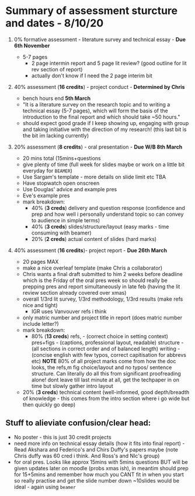 # Summary of assessment sturcture and dates - 8/10/20

1. 0% formative assessment - literature survey and technical essay - **Due 6th November**

   - 5-7 pages
     - 2 page intermin report and 5 page lit review? (good outline for lit rev section of report)
     - actually don't know if I need the 2 page interim bit

2. 40% assessment (**16 credits**) - project conduct - **Determined by Chris**

   - bench hours end **5th March**
   - "It is a literature survey on the research topic and to writing a technical essay (5-7 pages), which will form the basis of the introduction to the final report and which should take ~50 hours."
   - should expect good grade if I keep showing up, engaging with group and taking initiative with the direction of my research! (this last bit is the bit im lacking currently)


3. 20% assessment (**8 credits**) - oral presentation - **Due W/B 8th March**

   - 20 mins total (15mins+questions
   - give plenty of time (full week for slides maybe or work on a little bit everyday for `BEAMER`)
   - Use Sargam's template - more details on slide limit etc TBA
   - Have stopwatch open onscreen
   - Use Douglas' advice and example pres
   - Eve's example pres 
   - mark breakdown:
     - 40% (**3 creds**) delivery and question response (confidence and prep and how well i personally understand topic so can convey to audience in simple terms)
     - 40% (**3 creds**) slides/structure/layout (easy marks - time consuming with beamer)
     - 20% (**2 creds**) actual content of slides (hard marks)

4. 40% assessment (**16 credits**)- project report - **Due 26th March**
   - 20 pages MAX
   - make a nice overleaf template (make Chris a collaborator)
   - Chris wants a final draft submitted to him 2 weeks before deadline which is the Friday of the oral pres week so should really be prepping pres and report simultaneously in late feb (having the lit review section already covered over xmas)
   - overall 1/3rd lit survey, 1/3rd methodology, 1/3rd results (make refs nice and tight)
     - IGR uses Vanvouver refs i think
   - only matric number and project title in report (does matric number include letter?)
   - mark breakdown:
     - 80% (**13 creds**) refs, - (correct choice in setting context) pres+figs -  (captions, professional layout, readable) structure - (all sections in correct order and of balanced length) writing - (concise english with few typos, correct capitisation for abbrevs etc) **NOTE** 80% of all project marks come from how the doc looks, the refs,m fig choice/layout and no typos/ sentence structure. Can literally do all this from significant proofreading alone! dont leave till last minute at all, get the techpaper in on time but slowly gather intro layout 
   - 20% (**3 creds**) technical content (well-informed, good depth/breadth of knowledge - this comes from the intro section where i go wide but then quickly go deep)

## Stuff to alieviate confusion/clear head:

- No poster - this is just 30 credit projects
- need more info on technical essay details (how it fits into final report) - Read Akshara and Federico's and Chirs Duffy's papers maybe (note Chris duffy was 60 cred i think. And Ross's and NIc's group)
- for oral pres. Looks like approx 15mins with 5mins questions BUT will be given updates later on moodle (probs xmas ish), in meantim should prep for 15+5mins and remember how much you CANT fit in when you start so really practise and get the slide number down ~10slides would be ideal - again using `beamer`

